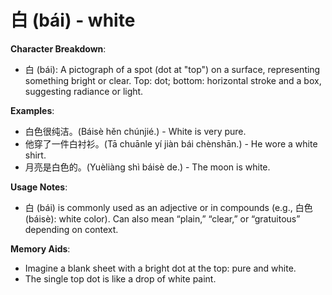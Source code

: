 # **白 (bái) - white**

**Character Breakdown**:  
- 白 (bái): A pictograph of a spot (dot at "top") on a surface, representing something bright or clear. Top: dot; bottom: horizontal stroke and a box, suggesting radiance or light.

**Examples**:  
- 白色很纯洁。(Báisè hěn chúnjié.) - White is very pure.  
- 他穿了一件白衬衫。(Tā chuānle yí jiàn bái chènshān.) - He wore a white shirt.  
- 月亮是白色的。(Yuèliàng shì báisè de.) - The moon is white.

**Usage Notes**:  
- 白 (bái) is commonly used as an adjective or in compounds (e.g., 白色 (báisè): white color). Can also mean “plain,” “clear,” or “gratuitous” depending on context.

**Memory Aids**:  
- Imagine a blank sheet with a bright dot at the top: pure and white.  
- The single top dot is like a drop of white paint.